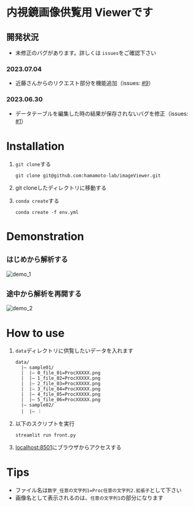 # 内視鏡画像供覧用 Viewerです

## 開発状況

- 未修正のバグがあります。詳しくは `issues`をご確認下さい

### 2023.07.04

- 近藤さんからのリクエスト部分を機能追加（issues: [#9](https://github.com/hamamoto-lab/imageViewer/issues/9)）

### 2023.06.30

- データテーブルを編集した時の結果が保存されないバグを修正（issues: [#1](https://github.com/hamamoto-lab/imageViewer/issues/1)）

# Installation

1. `git clone`する

   ```
   git clone git@github.com:hamamoto-lab/imageViewer.git
   ```
2. git cloneしたディレクトリに移動する
3. `conda create`する

   ```
   conda create -f env.yml
   ```


# Demonstration
## `はじめから解析する`
![demo_1](https://github.com/hamamoto-lab/imageViewer/assets/7193590/580572c5-0289-4ff4-83df-d91569b0afc8)

## `途中から解析を再開する`
![demo_2](https://github.com/hamamoto-lab/imageViewer/assets/7193590/40c35c6b-2cef-4ca1-ba13-110187b355db)

# How to use

1. `data`ディレクトリに供覧したいデータを入れます

   ```
   data/
     |– sample01/
     |	|– 0_file_01=ProcXXXXX.png
     |	|– 1_file_02=ProcXXXXX.png
     |	|– 2_file_03=ProcXXXXX.png
     |	|– 3_file_04=ProcXXXXX.png
     |	|– 4_file_05=ProcXXXXX.png
     |	|– 5_file_06=ProcXXXXX.png
     |– sample02/
     |	|– ︙

   ```
2. 以下のスクリプトを実行

   ```
   streamlit run front.py
   ```
3. [localhost:8501](http://localhost:8501)にブラウザからアクセスする

# Tips
- ファイル名は`数字_任意の文字列1=Proc任意の文字列2.拡張子`として下さい
- 画像名として表示されるのは、`任意の文字列1`の部分になります